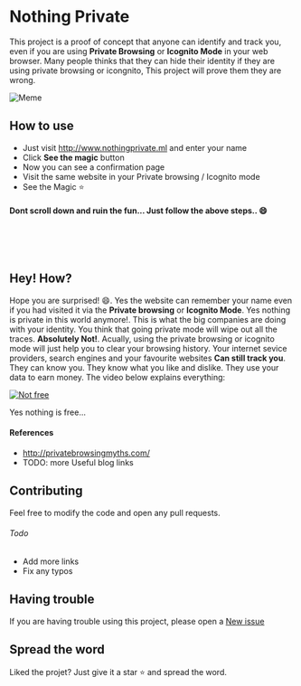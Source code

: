 # Nothing Private
This project is a proof of concept that anyone can identify and track you, even if you are using **Private Browsing** or **Icognito Mode** in your web browser. Many people thinks that they can hide their identity if they are using private browsing or icongnito, This project will prove them they are wrong.

![Meme](http://privatebrowsingmyths.com/images/im-a-flower-dog.jpg)


## How to use
* Just visit http://www.nothingprivate.ml and enter your name
* Click **See the magic** button
* Now you can see a confirmation page
* Visit the same website in your Private browsing / Icognito mode
* See the Magic :star:

#### Dont scroll down and ruin the fun... Just follow the above steps.. :smile:
<br/><br/><br/>

## Hey! How?
Hope you are surprised! :smile:. Yes the website can remember your name even if you had visited it via the **Private browsing** or **Icognito Mode**. Yes nothing is private in this world anymore!. This is what the big companies are doing with your identity. You think that going private mode will wipe out all the traces. **Absolutely Not!**. Acually, using the private browsing or icognito mode will just help you to clear your browsing history. Your internet sevice providers, search engines and your favourite websites **Can still track you**. They can know you. They know what you like and dislike. They use your data to earn money. The video below explains everything:

[![Not free](https://img.youtube.com/vi/5pFX2P7JLwA/0.jpg)](https://www.youtube.com/watch?v=5pFX2P7JLwA)

Yes nothing is free...

#### References
* http://privatebrowsingmyths.com/
* TODO: more Useful blog links

## Contributing
Feel free to modify the code and open any pull requests.
###### Todo
* Add more links
* Fix any typos

## Having trouble
If you are having trouble using this project, please open a [New issue](https://github.com/gautamkrishnar/nothing-private/issues/new)
## Spread the word
Liked the projet? Just give it a star :star: and spread the word. 
